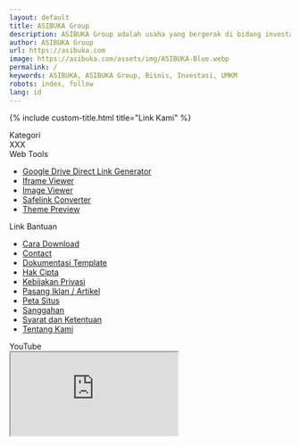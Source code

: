 ```yaml
---
layout: default
title: ASIBUKA Group
description: ASIBUKA Group adalah usaha yang bergerak di bidang investasi di bidang UMKM baik offline maupun online, berbasis teknologi ataupun konvensional.
author: ASIBUKA Group
url: https://asibuka.com
image: https://asibuka.com/assets/img/ASIBUKA-Blue.webp
permalink: /
keywords: ASIBUKA, ASIBUKA Group, Bisnis, Investasi, UMKM
robots: index, follow
lang: id
---
```

{% include custom-title.html title="Link Kami" %}
<aside aria-label="Widget Link Footer Sponsor" class="four-columns-wrapper our-link hide-on-print" id="our-link" itemscope="itemscope" itemtype="https://schema.org/WPSideBar">
<meta content="#our-link" itemprop="cssSelector">
<div class="four-columns-widget">
<div class="widget Label" id="Label1">
<div class="widget-title">Kategori</div>
<div class="widget-content list-label-widget-content" itemscope="itemscope" itemtype="https://schema.org/ListItem">
XXX
</div></div></div>
<div class="four-columns-widget section" id="our-link-widget-2"><div class="widget LinkList" data-version="2" id="LinkList2"><div class="widget-title">Web Tools</div><div class="widget-content"><ul aria-label="Web Tools" itemscope="itemscope" itemtype="https://schema.org/ListItem"><li><a href="/p/google-drive-direct-link-generator.html" itemprop="url" rel="nofollow noopener noreferrer" target="_blank" title="Google Drive Direct Link Generator"><span itemprop="name alternateName">Google Drive Direct Link Generator</span></a></li><li><a href="/p/iframe-viewer.html" itemprop="url" rel="nofollow noopener noreferrer" target="_blank" title="Iframe Viewer"><span itemprop="name alternateName">Iframe Viewer</span></a></li><li><a href="/p/image-viewer.html" itemprop="url" rel="nofollow noopener noreferrer" target="_blank" title="Image Viewer"><span itemprop="name alternateName">Image Viewer</span></a></li><li><a href="/p/safelink.html" itemprop="url" rel="nofollow noopener noreferrer" target="_blank" title="Safelink Converter"><span itemprop="name alternateName">Safelink Converter</span></a></li><li><a href="/p/preview.html" itemprop="url" rel="nofollow noopener noreferrer" target="_blank" title="Theme Preview"><span itemprop="name alternateName">Theme Preview</span></a></li></ul></div></div></div><div class="four-columns-widget section" id="our-link-widget-3"><div class="widget LinkList" data-version="2" id="LinkList3"><div class="widget-title">Link Bantuan</div><div class="widget-content"><ul aria-label="Link Bantuan" itemscope="itemscope" itemtype="https://schema.org/ListItem"><li><a href="/p/how-to-download.html" itemprop="url" rel="nofollow noopener noreferrer" target="_blank" title="Cara Download"><span itemprop="name alternateName">Cara Download</span></a></li><li><a href="/p/contact.html" itemprop="url" rel="nofollow noopener noreferrer" target="_blank" title="Contact"><span itemprop="name alternateName">Contact</span></a></li><li><a href="/p/template-documentation.html" itemprop="url" rel="nofollow noopener noreferrer" target="_blank" title="Dokumentasi Template"><span itemprop="name alternateName">Dokumentasi Template</span></a></li><li><a href="/p/dmca.html" itemprop="url" rel="nofollow noopener noreferrer" target="_blank" title="Hak Cipta"><span itemprop="name alternateName">Hak Cipta</span></a></li><li><a href="/p/privacy-policy.html" itemprop="url" rel="nofollow noopener noreferrer" target="_blank" title="Kebijakan Privasi"><span itemprop="name alternateName">Kebijakan Privasi</span></a></li><li><a href="/p/blog-placement.html" itemprop="url" rel="nofollow noopener noreferrer" target="_blank" title="Pasang Iklan / Artikel"><span itemprop="name alternateName">Pasang Iklan / Artikel</span></a></li><li><a href="/p/sitemap.html" itemprop="url" rel="nofollow noopener noreferrer" target="_blank" title="Peta Situs"><span itemprop="name alternateName">Peta Situs</span></a></li><li><a href="/p/disclaimer.html" itemprop="url" rel="nofollow noopener noreferrer" target="_blank" title="Sanggahan"><span itemprop="name alternateName">Sanggahan</span></a></li><li><a href="/p/terms-and-conditions" itemprop="url" rel="nofollow noopener noreferrer" target="_blank" title="Syarat dan Ketentuan"><span itemprop="name alternateName">Syarat dan Ketentuan</span></a></li><li><a href="/p/tentang-kami.html" itemprop="url" rel="nofollow noopener noreferrer" target="_blank" title="Tentang Kami"><span itemprop="name alternateName">Tentang Kami</span></a></li></ul></div></div></div><div class="four-columns-widget section" id="our-link-widget-4"><div class="widget HTML" data-version="2" id="HTML10"><div class="widget-title">YouTube</div><div class="widget-content"><div class="media-container landscape"><iframe class="media lazy loaded" data-src="https://www.youtube.com/embed/iEApBoa6IK4" src="https://www.youtube.com/embed/iEApBoa6IK4" title="YouTube"></iframe></div><amp-youtube data-videoid="iEApBoa6IK4" height="9" layout="responsive" width="16"></amp-youtube></div></div></div>
</aside>